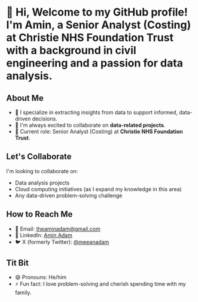 # 👋 Hi, Welcome to my GitHub profile! I'm Amin, a Senior Analyst (Costing) at Christie NHS Foundation Trust with a background in civil engineering and a passion for data analysis.

## About Me
- 🔎 I specialize in extracting insights from data to support informed, data-driven decisions.
- 🤝 I'm always excited to collaborate on **data-related projects**.
- 🎯 Current role: Senior Analyst (Costing) at **Christie NHS Foundation Trust**.

## Let's Collaborate
I'm looking to collaborate on:
- Data analysis projects
- Cloud computing initiatives (as I expand my knowledge in this area)
- Any data-driven problem-solving challenge

## How to Reach Me
- 📧 Email: [theaminadam@gmail.com](mailto:theaminadam@gmail.com)
- 💼 LinkedIn: [Amin Adam](https://www.linkedin.com/in/amin-adam-3b66ba195?lipi=urn%3Ali%3Apage%3Ad_flagship3_profile_view_base_contact_details%3BgPIZl6vwSiuOXwJAyNwLsQ%3D%3D)
- 🐦 X (formerly Twitter): [@meeanadam](https://twitter.com/meeanadam)

## Tit Bit
- 😄 Pronouns: He/him
- ⚡ Fun fact: I love problem-solving and cherish spending time with my family.


<!---
theAminAdam/theAminAdam is a ✨ special ✨ repository because its `README.md` (this file) appears on your GitHub profile.
You can click the Preview link to take a look at your changes.
--->

